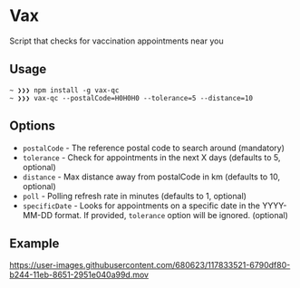 # Vax

Script that checks for vaccination appointments near you

## Usage

```
~ ❯❯❯ npm install -g vax-qc
~ ❯❯❯ vax-qc --postalCode=H0H0H0 --tolerance=5 --distance=10
```

## Options

- `postalCode` - The reference postal code to search around (mandatory)
- `tolerance` - Check for appointments in the next X days (defaults to 5, optional)
- `distance` - Max distance away from postalCode in km (defaults to 10, optional)
- `poll` - Polling refresh rate in minutes (defaults to 1, optional)
- `specificDate` - Looks for appointments on a specific date in the YYYY-MM-DD format. If provided, `tolerance` option will be ignored. (optional)

## Example

https://user-images.githubusercontent.com/680623/117833521-6790df80-b244-11eb-8651-2951e040a99d.mov
